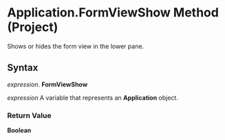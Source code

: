 
# Application.FormViewShow Method (Project)

Shows or hides the form view in the lower pane.


## Syntax

 _expression_. **FormViewShow**

 _expression_ A variable that represents an **Application** object.


### Return Value

 **Boolean**

